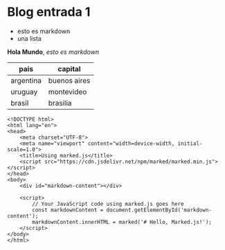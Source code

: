# Blog entrada 1

* esto es markdown
* una lista

**Hola Mundo**, _esto es markdown_



| pais | capital |
| --- | --- |
| argentina | buenos aires |
| uruguay | montevideo |
| brasil | brasilia |

```
<!DOCTYPE html>
<html lang="en">
<head>
    <meta charset="UTF-8">
    <meta name="viewport" content="width=device-width, initial-scale=1.0">
    <title>Using marked.js</title>
    <script src="https://cdn.jsdelivr.net/npm/marked/marked.min.js"></script>
</head>
<body>
    <div id="markdown-content"></div>

    <script>
        // Your JavaScript code using marked.js goes here
        const markdownContent = document.getElementById('markdown-content');
        markdownContent.innerHTML = marked('# Hello, Marked.js!');
    </script>
</body>
</html>
```